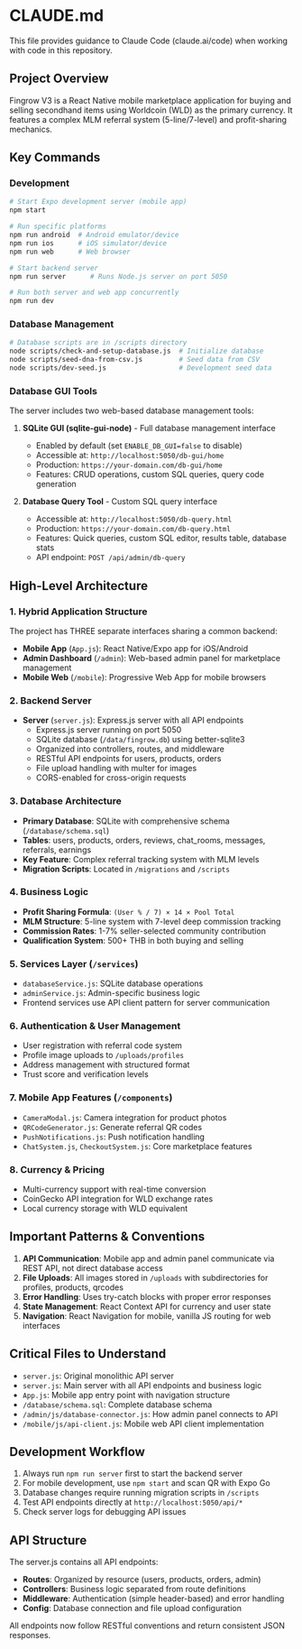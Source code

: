 # CLAUDE.md

This file provides guidance to Claude Code (claude.ai/code) when working with code in this repository.

## Project Overview

Fingrow V3 is a React Native mobile marketplace application for buying and selling secondhand items using Worldcoin (WLD) as the primary currency. It features a complex MLM referral system (5-line/7-level) and profit-sharing mechanics.

## Key Commands

### Development
```bash
# Start Expo development server (mobile app)
npm start

# Run specific platforms
npm run android  # Android emulator/device
npm run ios      # iOS simulator/device  
npm run web      # Web browser

# Start backend server
npm run server      # Runs Node.js server on port 5050

# Run both server and web app concurrently
npm run dev
```

### Database Management
```bash
# Database scripts are in /scripts directory
node scripts/check-and-setup-database.js  # Initialize database
node scripts/seed-dna-from-csv.js         # Seed data from CSV
node scripts/dev-seed.js                  # Development seed data
```

### Database GUI Tools
The server includes two web-based database management tools:

1. **SQLite GUI (sqlite-gui-node)** - Full database management interface
   - Enabled by default (set `ENABLE_DB_GUI=false` to disable)
   - Accessible at: `http://localhost:5050/db-gui/home`
   - Production: `https://your-domain.com/db-gui/home`
   - Features: CRUD operations, custom SQL queries, query code generation

2. **Database Query Tool** - Custom SQL query interface
   - Accessible at: `http://localhost:5050/db-query.html`
   - Production: `https://your-domain.com/db-query.html`
   - Features: Quick queries, custom SQL editor, results table, database stats
   - API endpoint: `POST /api/admin/db-query`

## High-Level Architecture

### 1. **Hybrid Application Structure**
The project has THREE separate interfaces sharing a common backend:

- **Mobile App** (`App.js`): React Native/Expo app for iOS/Android
- **Admin Dashboard** (`/admin`): Web-based admin panel for marketplace management
- **Mobile Web** (`/mobile`): Progressive Web App for mobile browsers

### 2. **Backend Server** 
- **Server** (`server.js`): Express.js server with all API endpoints
  - Express.js server running on port 5050
  - SQLite database (`/data/fingrow.db`) using better-sqlite3
  - Organized into controllers, routes, and middleware
  - RESTful API endpoints for users, products, orders
  - File upload handling with multer for images
  - CORS-enabled for cross-origin requests

### 3. **Database Architecture**
- **Primary Database**: SQLite with comprehensive schema (`/database/schema.sql`)
- **Tables**: users, products, orders, reviews, chat_rooms, messages, referrals, earnings
- **Key Feature**: Complex referral tracking system with MLM levels
- **Migration Scripts**: Located in `/migrations` and `/scripts`

### 4. **Business Logic**
- **Profit Sharing Formula**: `(User % / 7) × 14 × Pool Total`
- **MLM Structure**: 5-line system with 7-level deep commission tracking
- **Commission Rates**: 1-7% seller-selected community contribution
- **Qualification System**: 500+ THB in both buying and selling

### 5. **Services Layer** (`/services`)
- `databaseService.js`: SQLite database operations
- `adminService.js`: Admin-specific business logic
- Frontend services use API client pattern for server communication

### 6. **Authentication & User Management**
- User registration with referral code system
- Profile image uploads to `/uploads/profiles`
- Address management with structured format
- Trust score and verification levels

### 7. **Mobile App Features** (`/components`)
- `CameraModal.js`: Camera integration for product photos
- `QRCodeGenerator.js`: Generate referral QR codes
- `PushNotifications.js`: Push notification handling
- `ChatSystem.js`, `CheckoutSystem.js`: Core marketplace features

### 8. **Currency & Pricing**
- Multi-currency support with real-time conversion
- CoinGecko API integration for WLD exchange rates
- Local currency storage with WLD equivalent

## Important Patterns & Conventions

1. **API Communication**: Mobile app and admin panel communicate via REST API, not direct database access
2. **File Uploads**: All images stored in `/uploads` with subdirectories for profiles, products, qrcodes
3. **Error Handling**: Uses try-catch blocks with proper error responses
4. **State Management**: React Context API for currency and user state
5. **Navigation**: React Navigation for mobile, vanilla JS routing for web interfaces

## Critical Files to Understand

- `server.js`: Original monolithic API server
- `server.js`: Main server with all API endpoints and business logic
- `App.js`: Mobile app entry point with navigation structure
- `/database/schema.sql`: Complete database schema
- `/admin/js/database-connector.js`: How admin panel connects to API
- `/mobile/js/api-client.js`: Mobile web API client implementation

## Development Workflow

1. Always run `npm run server` first to start the backend server
2. For mobile development, use `npm start` and scan QR with Expo Go
3. Database changes require running migration scripts in `/scripts`
4. Test API endpoints directly at `http://localhost:5050/api/*`
5. Check server logs for debugging API issues

## API Structure

The server.js contains all API endpoints:

- **Routes**: Organized by resource (users, products, orders, admin)
- **Controllers**: Business logic separated from route definitions
- **Middleware**: Authentication (simple header-based) and error handling
- **Config**: Database connection and file upload configuration

All endpoints now follow RESTful conventions and return consistent JSON responses.